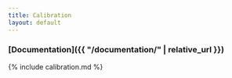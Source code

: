 ```yaml
---
title: Calibration
layout: default
---
```


### [Documentation]({{ "/documentation/" | relative_url }})

{% include calibration.md %}
